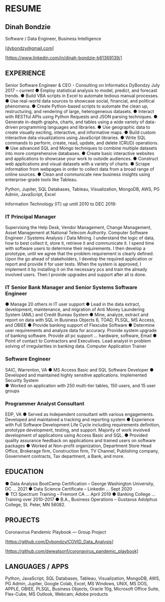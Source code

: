 # RESUME

## Dinah Bondzie
Software / Data Engineer, Business Intelligence

[dybondzy@gmail.com]

[https://www.linkedin.com/in/dinah-bondzie-b61369139/]


## EXPERIENCE
Senior Software Engineer & CEO - Consulting on Informatics
DyBondzy                                                                            July 2017 – current
● Employ statistical analysis to model, predict, and forecast trends.
● Build VBA scripts in Excel to automate tedious manual processes.
● Use real-world data sources to showcase social, financial, and political phenomena.
● Create Python-based scripts to automate the clean up, restructuring, and rendering of large, heterogeneous datasets.
● Interact with RESTful APIs using Python Requests and JSON parsing techniques.
● Generate in-depth graphs, charts, and tables using a wide variety of data-driven programming languages and libraries.
● Use geographic data to create visually exciting, interactive, and informative maps.
● Build custom interactive data visualizations using JavaScript libraries.
● Write SQL commands to perform, create, read, update, and delete (CRUD) operations.
● Use advanced SQL and Mongo techniques to combine multiple datasets into more comprehensive databases.
● Create basic interactive websites and applications to showcase your work to outside audiences.
● Construct web applications and visual datasets with a variety of charts.
● Scrape information from webpages in order to collect data from a broad range of online sources.
● Clean and communicate new business insights using enterprise-grade tools like Tableau.

Python, Jupiter, SQL Databases, Tableau, Visualization, MongoDB, AWS, PG Admin, JavaScript, Excel


Information Technology (IT) up until 2010 to DEC 2019:	

### IT Principal Manager
Supervising the Help Desk, Vendor Management, Change Management, Asset Management at National Telecom Authority.  Computer Software Engineer / Systems Analysis / Data Mining.  I understand the logic of data, how to best collect it, store it, retrieve it and communicate it.  I spend time with software users to determine their requirements.  I then develop a prototype, until we agree that the problem requirement is clearly defined.  Upon the go ahead of stakeholders, I develop the required application or report and provide it for user tests.  When the system is approved, I implement it by installing it on the necessary pcs and train the already involved users.  Then I provide upgrades and support after all is done.

### IT Senior Bank Manager and Senior Systems Software Engineer
●	Manage 20 others in IT user support
●	Lead in the data extract, development, maintenance, and migration of Anti Money Laundering System (AML) and Credit Bureau System
●	Mine, analyze, extract and report on data with SQL in Business Objects 6, TOAD, PLSQL, MS Access, and OBIEE
●	Provide banking support of Flexcube Software
●	Determine user requirements and analyze data for accuracy.  Provide system upgrade of banking software.  Provide all pc support … hardware, software, Email
●	Point of contact to Contractors and Executives.  Lead analyst in problem solving of irregularities in banking data.  Computer Application Trainer

### Software Engineer
SAIC, Warrenton, VA 
●	MS Access Basic and SQL Software Developer
●	Developed and maintained highly sensitive applications.  Implemented Security System  
●	Worked on application with 250 multi-tier tables, 150 users, and 15 user groups

### Programmer Analyst Consultant
EDP, VA	
●	Served as Independent consultant with various engagements.  Developed and maintained a tracking and reporting system
●	Experience with Full Software Development Life Cycle including requirements definition, prototype development, testing, and support.  Majority of work involved development of applications using Access Basic and SQL.
●	Provided quality assurance feedback on applications and trained users on software packages
●	Worked at Non-profit organization, Department Store Head Office, Brokerage firm, Construction firm, TV Channel, Publishing company, Government contracts, Tax department, a Bank, and more.


## EDUCATION
●	Data Analysis BootCamp Certification – George Washington University, DC … 2021
●	Data Science Certificate – Linkedin … Sept 2020  
●	TCI Spectrum Training – Fremont CA … April 2019
●	Banking College … Training over 2010-2017
●	B.A., Business Operations – Gustavus Adolphus College, St. Peter, MN 56082.


## PROJECTS
Coronavirus Pandemic Playbook — Group Project

[https://github.com/Dybondzy/COVID_Data_Analysis]

[https://github.com/dwwatson1/coronavirus_pandemic_playbook]




## LANGUAGES / APPS
Python, JavaScript, SQL Databases, Tableau, Visualization, MongoDB, AWS, PG Admin, Jupiter, Google Colab, Excel, MS Windows, UNIX, MS DOS, APPLE, OBIEE, PLSQL, Business Objects, Oracle 10g, Microsoft Office Suite, Flex-Cube, MS Outlook, Webcam; Adobe products


